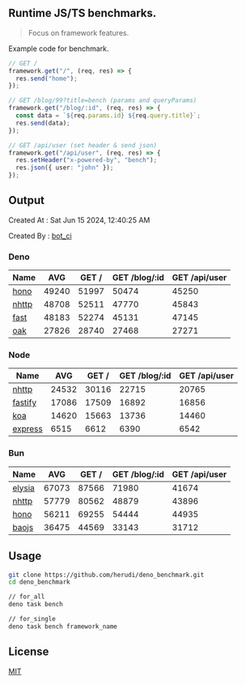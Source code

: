 ## Runtime JS/TS benchmarks.

> Focus on framework features.

Example code for benchmark.
```ts
// GET /
framework.get("/", (req, res) => {
  res.send("home");
});

// GET /blog/99?title=bench (params and queryParams)
framework.get("/blog/:id", (req, res) => {
  const data = `${req.params.id} ${req.query.title}`;
  res.send(data);
});

// GET /api/user (set header & send json)
framework.get("/api/user", (req, res) => {
  res.setHeader("x-powered-by", "bench");
  res.json({ user: "john" });
});
```

## Output
Created At : Sat Jun 15 2024, 12:40:25 AM

Created By : [bot_ci](https://github.com/herudi/deno_benchmarks/commits?author=github-actions%5Bbot%5D)


### Deno
|Name|AVG|GET /|GET /blog/:id|GET /api/user|
|----|----|----|----|----|
|[hono](https://github.com/honojs/hono)|49240|51997|50474|45250|
|[nhttp](https://github.com/nhttp/nhttp)|48708|52511|47770|45843|
|[fast](https://github.com/danteissaias/fast)|48183|52274|45131|47145|
|[oak](https://github.com/oakserver/oak)|27826|28740|27468|27271|
  


### Node
|Name|AVG|GET /|GET /blog/:id|GET /api/user|
|----|----|----|----|----|
|[nhttp](https://github.com/nhttp/nhttp)|24532|30116|22715|20765|
|[fastify](https://github.com/fastify/fastify)|17086|17509|16892|16856|
|[koa](https://github.com/koajs/koa)|14620|15663|13736|14460|
|[express](https://github.com/expressjs/express)|6515|6612|6390|6542|
  


### Bun
|Name|AVG|GET /|GET /blog/:id|GET /api/user|
|----|----|----|----|----|
|[elysia](https://github.com/elysiajs/elysia)|67073|87566|71980|41674|
|[nhttp](https://github.com/nhttp/nhttp)|57779|80562|48879|43896|
|[hono](https://github.com/honojs/hono)|56211|69255|54444|44935|
|[baojs](https://github.com/mattreid1/baojs)|36475|44569|33143|31712|
  



## Usage

```bash
git clone https://github.com/herudi/deno_benchmark.git
cd deno_benchmark

// for_all
deno task bench

// for_single
deno task bench framework_name
```

## License

[MIT](LICENSE)

